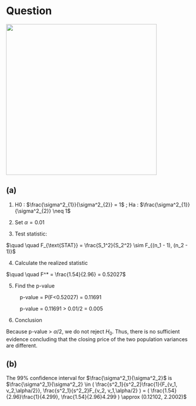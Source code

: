 # Question
<img width="409" src="https://github.com/user-attachments/assets/f20c0dbc-9445-4ad2-bc84-2274c7c9fe86"/> 

## (a)
1. H0 : $\frac{\sigma^2_{1}}{\sigma^2_{2}} = 1$ ; Ha : $\frac{\sigma^2_{1}}{\sigma^2_{2}} \neq 1$

2. Set $\alpha = 0.01$ 

3. Test statistic:

$\quad \quad F_{\text{STAT}} = \frac{S_1^2}{S_2^2} \sim F_{(n_1 - 1), (n_2 - 1)}$

4. Calculate the realized statistic

$\quad \quad F^* = \frac{1.54}{2.96} = 0.52027$

5. Find the p-value

$\quad \quad$ p-value = P(F<0.52027) = 0.11691

$\quad \quad$ p-value = 0.11691 > 0.01/2 = 0.005 
  
6. Conclusion
   
Because p-value > $\alpha/2$, we do not reject $H_{0}$. Thus, there is no sufficient evidence concluding that the closing price of the two population variances are different.

## (b)
The 99% confidence interval for $\frac{\sigma^2_1}{\sigma^2_2}$ is    
$\frac{\sigma^2_1}{\sigma^2_2} \in ( \frac{s^2_1}{s^2_2}\frac{1}{F_{v_1, v_2,\alpha/2}}, \frac{s^2_1}{s^2_2}F_{v_2, v_1,\alpha/2} ) = ( \frac{1.54}{2.96}\frac{1}{4.299}, \frac{1.54}{2.96}4.299 ) \approx (0.12102, 2.2002)$
